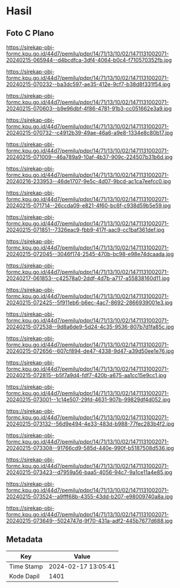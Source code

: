 # Hasil

## Foto C Plano

https://sirekap-obj-formc.kpu.go.id/44d7/pemilu/pdpr/14/71/13/10/02/1471131002071-20240215-065944--d4bcdfca-3df4-4064-b0c4-f710570352fb.jpg

https://sirekap-obj-formc.kpu.go.id/44d7/pemilu/pdpr/14/71/13/10/02/1471131002071-20240215-070232--ba3dc597-ae35-412e-9cf7-b38d8f331f54.jpg

https://sirekap-obj-formc.kpu.go.id/44d7/pemilu/pdpr/14/71/13/10/02/1471131002071-20240215-070603--b9e96dbf-4f86-4781-91b3-cc051662e3a9.jpg

https://sirekap-obj-formc.kpu.go.id/44d7/pemilu/pdpr/14/71/13/10/02/1471131002071-20240215-070732--c4912b39-49ae-46a6-a9e8-1334e8c80b17.jpg

https://sirekap-obj-formc.kpu.go.id/44d7/pemilu/pdpr/14/71/13/10/02/1471131002071-20240215-071009--46a789a9-10af-4b37-909c-224507b31b6d.jpg

https://sirekap-obj-formc.kpu.go.id/44d7/pemilu/pdpr/14/71/13/10/02/1471131002071-20240216-233953--46de1707-9e5c-4d07-9bcd-ac1ca7eefcc0.jpg

https://sirekap-obj-formc.kpu.go.id/44d7/pemilu/pdpr/14/71/13/10/02/1471131002071-20240215-071714--26ccda09-e821-4f60-bc6f-c938d59b5e59.jpg

https://sirekap-obj-formc.kpu.go.id/44d7/pemilu/pdpr/14/71/13/10/02/1471131002071-20240215-071851--7326eac9-fbb9-417f-aac9-cc1baf361def.jpg

https://sirekap-obj-formc.kpu.go.id/44d7/pemilu/pdpr/14/71/13/10/02/1471131002071-20240215-072045--3046f174-2545-470b-bc98-e98e74dcaada.jpg

https://sirekap-obj-formc.kpu.go.id/44d7/pemilu/pdpr/14/71/13/10/02/1471131002071-20240217-061853--c42578a0-2ddf-4d7b-a717-a55838160d11.jpg

https://sirekap-obj-formc.kpu.go.id/44d7/pemilu/pdpr/14/71/13/10/02/1471131002071-20240215-072425--5f911eb6-b6ec-4ac7-8692-2866939001e3.jpg

https://sirekap-obj-formc.kpu.go.id/44d7/pemilu/pdpr/14/71/13/10/02/1471131002071-20240215-072538--9d8a6de9-5d24-4c35-9536-807b7d1fa85c.jpg

https://sirekap-obj-formc.kpu.go.id/44d7/pemilu/pdpr/14/71/13/10/02/1471131002071-20240215-072656--607cf894-de47-4338-9d47-a39d50ee1e76.jpg

https://sirekap-obj-formc.kpu.go.id/44d7/pemilu/pdpr/14/71/13/10/02/1471131002071-20240215-072815--b5f7a9d4-fdf7-420b-a675-aa1cc15e9cc1.jpg

https://sirekap-obj-formc.kpu.go.id/44d7/pemilu/pdpr/14/71/13/10/02/1471131002071-20240215-073001--1c14e507-29fd-4631-907b-99829df4d052.jpg

https://sirekap-obj-formc.kpu.go.id/44d7/pemilu/pdpr/14/71/13/10/02/1471131002071-20240215-073132--56d9e494-4e33-483d-b988-77fec283b4f2.jpg

https://sirekap-obj-formc.kpu.go.id/44d7/pemilu/pdpr/14/71/13/10/02/1471131002071-20240215-073308--91766cd9-585d-440e-990f-b5187508d536.jpg

https://sirekap-obj-formc.kpu.go.id/44d7/pemilu/pdpr/14/71/13/10/02/1471131002071-20240215-073423--d7959a56-baa5-4056-94c7-9a1ce11a4e85.jpg

https://sirekap-obj-formc.kpu.go.id/44d7/pemilu/pdpr/14/71/13/10/02/1471131002071-20240215-073524--a9fff68b-4355-43dd-b207-e98009740a8a.jpg

https://sirekap-obj-formc.kpu.go.id/44d7/pemilu/pdpr/14/71/13/10/02/1471131002071-20240215-073649--5024747d-9f70-431a-adf2-445b7677d688.jpg


## Metadata

| Key        | Value               |
| ---------- | ------------------- |
| Time Stamp | 2024-02-17 13:05:41 |
| Kode Dapil | 1401                |



